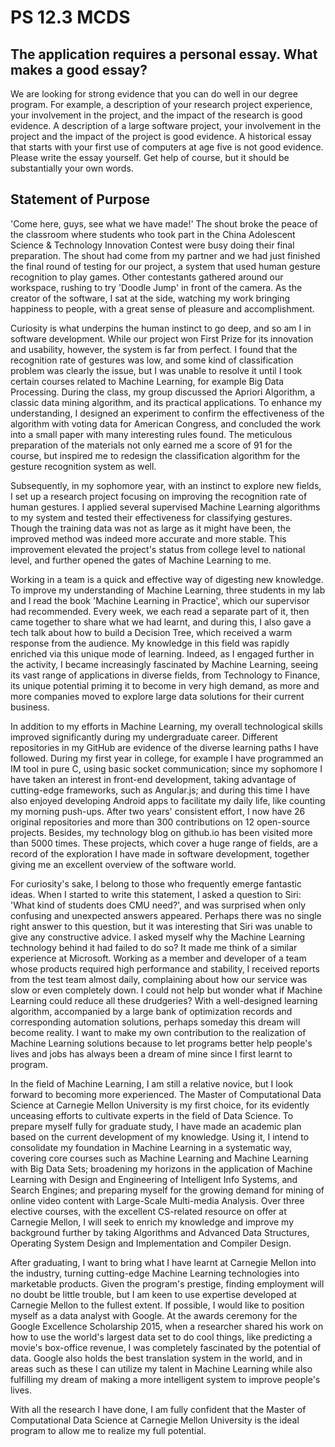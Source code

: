 # PS 12.3 MCDS

## The application requires a personal essay. What makes a good essay?

We are looking for strong evidence that you can do well in our degree program. For example, a description of your research project experience, your involvement in the project, and the impact of the research is good evidence. A description of a large software project, your involvement in the project and the impact of the project is good evidence. A historical essay that starts with your first use of computers at age five is not good evidence. Please write the essay yourself. Get help of course, but it should be substantially your own words.

## Statement of Purpose

'Come here, guys, see what we have made!' The shout broke the peace of the classroom where students who took part in the China Adolescent Science & Technology Innovation Contest were busy doing their final preparation. The shout had come from my partner and we had just finished the final round of testing for our project, a system that used human gesture recognition to play games. Other contestants gathered around our workspace, rushing to try 'Doodle Jump' in front of the camera. As the creator of the software, I sat at the side, watching my work bringing happiness to people, with a great sense of pleasure and accomplishment.

Curiosity is what underpins the human instinct to go deep, and so am I in software development. While our project won First Prize for its innovation and usability, however, the system is far from perfect. I found that the recognition rate of gestures was low, and some kind of classification problem was clearly the issue, but I was unable to resolve it until I took certain courses related to Machine Learning, for example Big Data Processing. During the class, my group discussed the Apriori Algorithm, a classic data mining algorithm, and its practical applications. To enhance my understanding, I designed an experiment to confirm the effectiveness of the algorithm with voting data for American Congress, and concluded the work into a small paper with many interesting rules found. The meticulous preparation of the materials not only earned me a score of 91 for the course, but inspired me to redesign the classification algorithm for the gesture recognition system as well.

Subsequently, in my sophomore year, with an instinct to explore new fields, I set up a research project focusing on improving the recognition rate of human gestures. I applied several supervised Machine Learning algorithms to my system and tested their effectiveness for classifying gestures. Though the training data was not as large as it might have been, the improved method was indeed more accurate and more stable. This improvement elevated the project's status from college level to national level, and further opened the gates of Machine Learning to me.

Working in a team is a quick and effective way of digesting new knowledge. To improve my understanding of Machine Learning, three students in my lab and I read the book 'Machine Learning in Practice', which our supervisor had recommended. Every week, we each read a separate part of it, then came together to share what we had learnt, and during this, I also gave a tech talk about how to build a Decision Tree, which received a warm response from the audience. My knowledge in this field was rapidly enriched via this unique mode of learning. Indeed, as I engaged further in the activity, I became increasingly fascinated by Machine Learning, seeing its vast range of applications in diverse fields, from Technology to Finance, its unique potential priming it to become in very high demand, as more and more companies moved to explore large data solutions for their current business.

In addition to my efforts in Machine Learning, my overall technological skills improved significantly during my undergraduate career. Different repositories in my GitHub are evidence of the diverse learning paths I have followed. During my first year in college, for example I have programmed an IM tool in pure C, using basic socket communication; since my sophomore I have taken an interest in front-end development, taking advantage of cutting-edge frameworks, such as Angular.js; and during this time I have also enjoyed developing Android apps to facilitate my daily life, like counting my morning push-ups. After two years' consistent effort, I now have 26 original repositories and more than 300 contributions on 12 open-source projects. Besides, my technology blog on github.io has been visited more than 5000 times. These projects, which cover a huge range of fields, are a record of the exploration I have made in software development, together giving me an excellent overview of the software world.

For curiosity's sake, I belong to those who frequently emerge fantastic ideas. When I started to write this statement, I asked a question to Siri: 'What kind of students does CMU need?', and was surprised when only confusing and unexpected answers appeared. Perhaps there was no single right answer to this question, but it was interesting that Siri was unable to give any constructive advice. I asked myself why the Machine Learning technology behind it had failed to do so? It made me think of a similar experience at Microsoft. Working as a member and developer of a team whose products required high performance and stability, I received reports from the test team almost daily, complaining about how our service was slow or even completely down. I could not help but wonder what if Machine Learning could reduce all these drudgeries? With a well-designed learning algorithm, accompanied by a large bank of optimization records and corresponding automation solutions, perhaps someday this dream will become reality. I want to make my own contribution to the realization of Machine Learning solutions because to let programs better help people's lives and jobs has always been a dream of mine since I first learnt to program.

In the field of Machine Learning, I am still a relative novice, but I look forward to becoming more experienced. The Master of Computational Data Science at Carnegie Mellon University is my first choice, for its evidently unceasing efforts to cultivate experts in the field of Data Science. To prepare myself fully for graduate study, I have made an academic plan based on the current development of my knowledge. Using it, I intend to consolidate my foundation in Machine Learning in a systematic way, covering core courses such as Machine Learning and Machine Learning with Big Data Sets; broadening my horizons in the application of Machine Learning with Design and Engineering of Intelligent Info Systems, and Search Engines; and preparing myself for the growing demand for mining of online video content with Large-Scale Multi-media Analysis. Over three elective courses, with the excellent CS-related resource on offer at Carnegie Mellon, I will seek to enrich my knowledge and improve my background further by taking Algorithms and Advanced Data Structures, Operating System Design and Implementation and Compiler Design.

After graduating, I want to bring what I have learnt at Carnegie Mellon into the industry, turning cutting-edge Machine Learning technologies into marketable products. Given the program's prestige, finding employment will no doubt be little trouble, but I am keen to use expertise developed at Carnegie Mellon to the fullest extent. If possible, I would like to position myself as a data analyst with Google. At the awards ceremony for the Google Excellence Scholarship 2015, when a researcher shared his work on how to use the world's largest data set to do cool things, like predicting a movie's box-office revenue, I was completely fascinated by the potential of data. Google also holds the best translation system in the world, and in areas such as these I can utilize my talent in Machine Learning while also fulfilling my dream of making a more intelligent system to improve people's lives.

With all the research I have done, I am fully confident that the Master of Computational Data Science at Carnegie Mellon University is the ideal program to allow me to realize my full potential.
